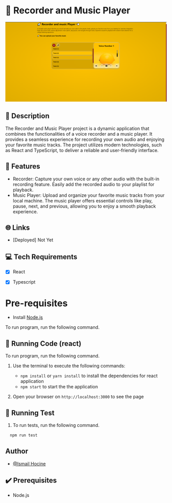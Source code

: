  
# 🔨 Recorder and Music Player 
 ![alt text](https://raw.githubusercontent.com/hocineismail/Music-player/main/public/gallary.png)
## 📜 Description

The Recorder and Music Player project is a dynamic application that combines the functionalities of a voice recorder and a music player. It provides a seamless experience for recording your own audio and enjoying your favorite music tracks. The project utilizes modern technologies, such as React and TypeScript, to deliver a reliable and user-friendly interface.



## 🎯 Features
- Recorder: Capture your own voice or any other audio with the built-in recording feature. Easily add the recorded audio to your playlist for playback.
- Music Player: Upload and organize your favorite music tracks from your local machine. The music player offers essential controls like play, pause, next, and previous, allowing you to enjoy a smooth playback experience.

## 🌐 Links

* [Deployed] Not Yet
 

## 💻 Tech Requirements

- [x] React 
- [x] Typescript
 
 
# Pre-requisites 
- Install [Node.js](https://nodejs.org/en/)

To run program, run the following command. 

## 🔨 Running Code (react)

To run program, run the following command. 
 
1. Use the terminal to execute the following commands:
    - `npm install` or `yarn install` to install the dependencies for react application
    - `npm start` to start the the application

1. Open your browser on `http://localhost:3000` to see the page
## 🔨 Running Test
1. To run tests, run the following command.

```bash
  npm run test
```

## Author

- [@Ismail Hocine](https://github.com/hocineismail)

## ✔️ Prerequisites

* Node.js
